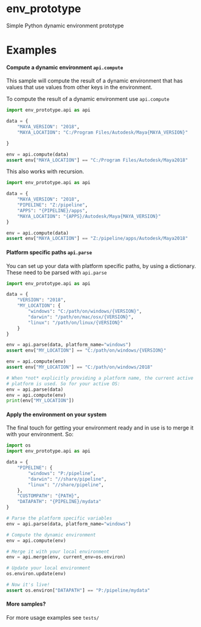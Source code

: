 # env_prototype
Simple Python dynamic environment prototype

# Examples

#### Compute a dynamic environment `api.compute`

This sample will compute the result of a dynamic environment that
has values that use values from other keys in the environment.

To compute the result of a dynamic environment use `api.compute`

```python
import env_prototype.api as api

data = {
    "MAYA_VERSION": "2018",
    "MAYA_LOCATION": "C:/Program Files/Autodesk/Maya{MAYA_VERSION}"

}

env = api.compute(data)
assert env["MAYA_LOCATION"] == "C:/Program Files/Autodesk/Maya2018"
```

This also works with recursion.

```python
import env_prototype.api as api

data = {
    "MAYA_VERSION": "2018",
    "PIPELINE": "Z:/pipeline",
    "APPS": "{PIPELINE}/apps",
    "MAYA_LOCATION": "{APPS}/Autodesk/Maya{MAYA_VERSION}"
}

env = api.compute(data)
assert env["MAYA_LOCATION"] == "Z:/pipeline/apps/Autodesk/Maya2018"
```

#### Platform specific paths `api.parse`

You can set up your data with platform specific paths, by using a
dictionary. These need to be parsed with `api.parse`

```python
import env_prototype.api as api

data = {
    "VERSION": "2018",
    "MY_LOCATION": {
        "windows": "C:/path/on/windows/{VERSION}",
        "darwin": "/path/on/mac/osx/{VERSION}",
        "linux": "/path/on/linux/{VERSION}"
    }
}

env = api.parse(data, platform_name="windows")
assert env["MY_LOCATION"] == "C:/path/on/windows/{VERSION}"

env = api.compute(env)
assert env["MY_LOCATION"] == "C:/path/on/windows/2018"

# When *not* explicitly providing a platform name, the current active
# platform is used. So for your active OS:
env = api.parse(data)
env = api.compute(env)
print(env["MY_LOCATION"])
```

#### Apply the environment on your system

The final touch for getting your environment ready and in use is to
merge it with your environment. So:

```python
import os
import env_prototype.api as api

data = {
    "PIPELINE": {
        "windows": "P:/pipeline",
        "darwin": "//share/pipeline",
        "linux": "//share/pipeline",
    },
    "CUSTOMPATH": "{PATH}",
    "DATAPATH": "{PIPELINE}/mydata"
}

# Parse the platform specific variables
env = api.parse(data, platform_name="windows")

# Compute the dynamic environment
env = api.compute(env)

# Merge it with your local environment
env = api.merge(env, current_env=os.environ)

# Update your local environment
os.environ.update(env)

# Now it's live!
assert os.environ["DATAPATH"] == "P:/pipeline/mydata"
```

#### More samples?

For more usage examples see `tests/`
